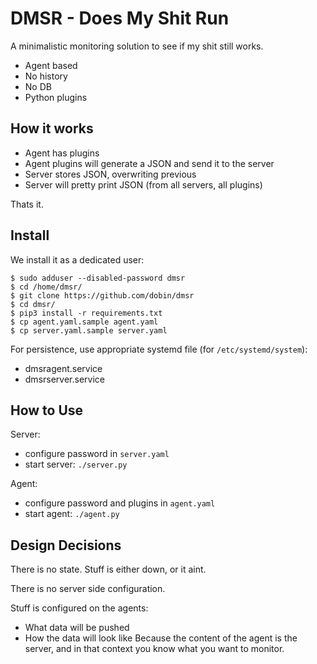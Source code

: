 # DMSR - Does My Shit Run

A minimalistic monitoring solution to see if my shit still works.

* Agent based
* No history
* No DB
* Python plugins


## How it works

* Agent has plugins
* Agent plugins will generate a JSON and send it to the server
* Server stores JSON, overwriting previous
* Server will pretty print JSON (from all servers, all plugins)

Thats it.


## Install

We install it as a dedicated user:

```
$ sudo adduser --disabled-password dmsr
$ cd /home/dmsr/
$ git clone https://github.com/dobin/dmsr
$ cd dmsr/
$ pip3 install -r requirements.txt
$ cp agent.yaml.sample agent.yaml
$ cp server.yaml.sample server.yaml
```

For persistence, use appropriate systemd file  (for `/etc/systemd/system`): 
* dmsragent.service
* dmsrserver.service


## How to Use

Server: 
* configure password in `server.yaml`
* start server: `./server.py`

Agent: 
* configure password and plugins in `agent.yaml`
* start agent: `./agent.py`


## Design Decisions

There is no state. Stuff is either down, or it aint.

There is no server side configuration.

Stuff is configured on the agents: 
* What data will be pushed
* How the data will look like
Because the content of the agent is the server, and in that context you
know what you want to monitor.